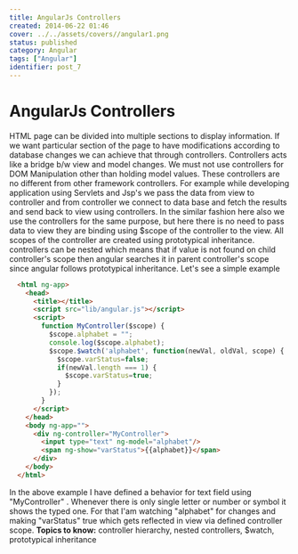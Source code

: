```yaml
---
title: AngularJs Controllers
created: 2014-06-22 01:46
cover: ../../assets/covers//angular1.png
status: published
category: Angular
tags: ["Angular"]
identifier: post_7
---
```

# AngularJs Controllers

HTML page can be divided into multiple sections to display information. If we want particular section of the page to have modifications according to database changes we can achieve that through controllers. Controllers acts like a bridge b/w view and model changes. We must not use controllers for DOM Manipulation other than holding model values. These controllers are no different from other framework controllers. For example while developing application using Servlets and Jsp's we pass the data from view to controller and from controller we connect to data base and fetch the results and send back to view using controllers. In the similar fashion here also we use the controllers for the same purpose, but here there is no need to pass data to view they are binding using $scope of the controller to the view.  All scopes of the controller are created using prototypical inheritance. controllers can be nested which means that if value is not found on child controller's scope then angular searches it in parent controller's scope since angular follows prototypical inheritance. Let's see a simple example

```html
  <html ng-app>
    <head>
      <title></title>
      <script src="lib/angular.js"></script>
      <script>
        function MyController($scope) {
          $scope.alphabet = "";
          console.log($scope.alphabet);
          $scope.$watch('alphabet', function(newVal, oldVal, scope) {
            $scope.varStatus=false;
            if(newVal.length === 1) {
              $scope.varStatus=true;
            }
          });
        }
      </script>
    </head>
    <body ng-app="">
      <div ng-controller="MyController">
        <input type="text" ng-model="alphabet"/>
        <span ng-show="varStatus">{{alphabet}}</span>
      </div>
    </body>
  </html>
```

In the above example I have defined a behavior for text field using "MyController" . Whenever there is only single letter or number or symbol it shows the typed one. For that I'am watching "alphabet" for changes and making "varStatus" true which gets reflected in view via defined controller scope. **Topics to know:** controller hierarchy, nested controllers, $watch, prototypical inheritance
